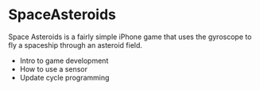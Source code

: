 SpaceAsteroids
==============

Space Asteroids is a fairly simple iPhone game that uses the gyroscope to fly a spaceship through an asteroid field. 

* Intro to game development
* How to use a sensor
* Update cycle programming
